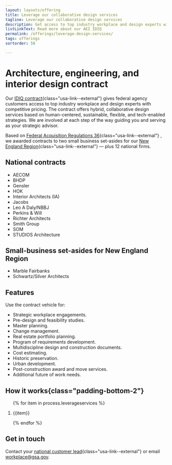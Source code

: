 ```yaml
---
layout: layouts/offering
title: Leverage our collaborative design services
tagline: Leverage our collaborative design services
description: Get access to top industry workplace and design experts with competitive pricing through our indefinite delivery, indefinite quantity contract
listLinkText: Read more about our AEI IDIQ 
permalink: /offerings/leverage-design-services/
tags: offerings
sortorder: 50

---
```


# Architecture, engineering, and interior design contract

Our [IDIQ contract](http://gsa.gov/glossary#IDIQ){class="usa-link--external"} gives federal agency customers access to top industry workplace and design experts with competitive pricing. The contract offers hybrid, collaborative design services based on human-centered, sustainable, flexible, and tech-enabled strategies. We are involved at each step of the way guiding you and serving as your strategic advisor.

Based on [Federal Acquisition Regulations 36](https://www.acquisition.gov/far/part-36){class="usa-link--external"} , we awarded contracts to two small business set-asides for our [New England Region](https://gsa.gov/glossary#regions){class="usa-link--external"}  — plus 12 national firms.

## National contracts
* AECOM
* BHDP
* Gensler
* HOK
* Interior Architects (IA)
* Jacobs
* Leo A Daly/NBBJ
* Perkins & Will
* Richter Architects
* Smith Group
* SOM
* STUDIOS Architecture
## Small-business set-asides for New England Region
* Marble Fairbanks
* Schwartz/Silver Architects
## Features
Use the contract vehicle for:
* Strategic workplace engagements.
* Pre-design and feasibility studies.
* Master planning.
* Change management.
* Real estate portfolio planning.
* Program of requirements development.
* Multidiscipline design and construction documents.
* Cost estimating.
* Historic preservation.
* Urban development.
* Post-construction award and move services.
* Additional future of work needs.

## How it works{class="padding-bottom-2"}

<ol class="usa-process-list">
 {% for item in process.leverageservices %}
  <li class="usa-process-list__item">
    <p class="usa-process-list__heading">
      {{item}}
    </p>
  </li>
 {% endfor %}
 </ol>

## Get in touch

Contact your [national customer lead](https://www.gsa.gov/about-us/organization/public-buildings-service/office-of-portfolio-mgmt-customer-engagement/office-of-customer-engagement/account-management-program/pbs-national-customer-leads){class="usa-link--external"} or email [workplace@gsa.gov](mailto:workplace@gsa.gov).
